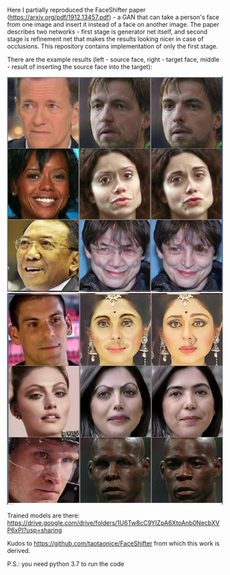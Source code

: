 Here I partially reproduced the FaceShifter paper (https://arxiv.org/pdf/1912.13457.pdf) -
a GAN that can take a person's face from one image and insert it instead of a face on another 
image. The paper describes two networks - first stage is generator net itself, 
and second stage is refinement net that makes the results looking nicer in case of occlusions.
This repository contains implementation of only the first stage.  

There are the example results (left - source face, right - target face, 
middle - result of inserting the source face into the target):

![](examples/example1.jpg)
![](examples/example2.jpg)


Trained models are there: https://drive.google.com/drive/folders/1U6Tw8cC9YIZpA6XtoAnb0NecbXVP6xPI?usp=sharing

Kudos to https://github.com/taotaonice/FaceShifter from which this work is derived. 

P.S.: you need python 3.7 to run the code
